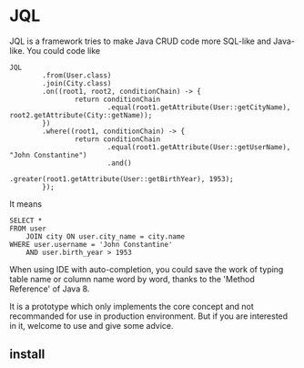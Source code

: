 # JQL

JQL is a framework tries to make Java CRUD code more SQL-like and Java-like. You could code like

```
JQL
        .from(User.class)
        .join(City.class)
        .on((root1, root2, conditionChain) -> {
                return conditionChain
                        .equal(root1.getAttribute(User::getCityName), root2.getAttribute(City::getName));
        })
        .where((root1, conditionChain) -> {
                return conditionChain
                        .equal(root1.getAttribute(User::getUserName), "John Constantine")
                        .and()
                        .greater(root1.getAttribute(User::getBirthYear), 1953);
        });

```
It means

```
SELECT *
FROM user
	JOIN city ON user.city_name = city.name
WHERE user.username = 'John Constantine'
	AND user.birth_year > 1953
```

When using IDE with auto-completion, you could save the work of typing table name or column name word by word, thanks to the 'Method Reference' of Java 8.

It is a prototype which only implements the core concept and not recommanded for use in production environment. But if you are interested in it, welcome to use and give some advice.

## install

